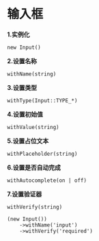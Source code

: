 输入框
===============

**1.实例化**

`new Input()`

**2.设置名称**

`withName(string)`

**3.设置类型**

`withType(Input::TYPE_*)`

**4.设置初始值**

`withValue(string)`

**5.设置占位文本**

`withPlaceholder(string)`

**6.设置是否自动完成**

`withAutocomplete(on | off)`

**7.设置验证器**

`withVerify(string)`

```
(new Input())
    ->withName('input')
    ->withVerify('required')
```
